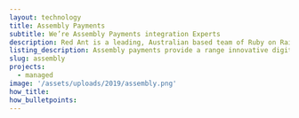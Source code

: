 ```yaml
---
layout: technology
title: Assembly Payments
subtitle: We’re Assembly Payments integration Experts
description: Red Ant is a leading, Australian based team of Ruby on Rails Developers. We’ve worked with hundreds of companies and startups to integrate their apps with Assembly Payments.
listing_description: Assembly payments provide a range innovative digital payment services that can be incorporated into your e-commerce platform. Reliable, fast payments systems that allow customers to make payments with ease and high levels of confidence are critical in any e-commerce platform. Assembly allow you to build flexible payment solutions that are unique to your app or business model. We have experience in building complex digital wallets and payments systems with Assembly.
slug: assembly
projects:
  - managed
image: '/assets/uploads/2019/assembly.png'
how_title:
how_bulletpoints:
---
```

